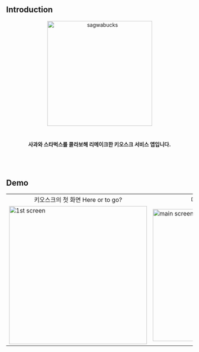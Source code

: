 ## Introduction
<p align="middle" >
  <img width="283" alt="sagwabucks" src="https://github.com/SCC-iOS-3rd/git-test-repo/assets/100783766/a85523ea-479d-41ce-9a64-5d0b7a07e76b">
</p>

<h1 align="middle">

</h1>


<h4 align="middle">
사과와 스타벅스를 콜라보해 리메이크한 키오스크 서비스 앱입니다. <br/><br/>

</h5>

</br>

## Demo

<table align="center">
  <tr>
    <td align="center">키오스크의 첫 화면 Here or to go?</td>
    <td align="center">메뉴 선택 및 결제 화면</td>
  </tr>
  <tr>
    <td><img width="372" alt="1st screen" src="https://github.com/SCC-iOS-3rd/git-test-repo/assets/100783766/28ceab2b-7e6d-4487-a1f3-41c071d2d5db"></td>
    <td><img width="356" alt="main screen" src="https://github.com/SCC-iOS-3rd/git-test-repo/assets/100783766/fd1401d3-42e9-499d-8a07-921b5f0ebfaa"></td>
  </tr>
</table>


<br/>
